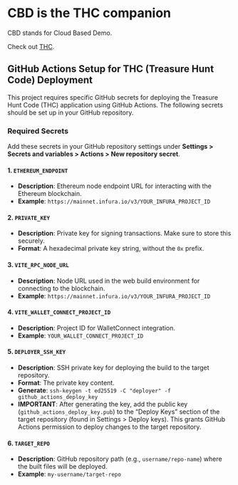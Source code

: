 # CBD is the THC companion

CBD stands for Cloud Based Demo.

Check out [THC](https://github.com/social-dist0rtion-protocol/thc).

## GitHub Actions Setup for THC (Treasure Hunt Code) Deployment

This project requires specific GitHub secrets for deploying the Treasure Hunt Code (THC) application using GitHub Actions. The following secrets should be set up in your GitHub repository.

### Required Secrets

Add these secrets in your GitHub repository settings under **Settings > Secrets and variables > Actions > New repository secret**.

#### 1. `ETHEREUM_ENDPOINT`

- **Description**: Ethereum node endpoint URL for interacting with the Ethereum blockchain.
- **Example**: `https://mainnet.infura.io/v3/YOUR_INFURA_PROJECT_ID`

#### 2. `PRIVATE_KEY`

- **Description**: Private key for signing transactions. Make sure to store this securely.
- **Format**: A hexadecimal private key string, without the `0x` prefix.

#### 3. `VITE_RPC_NODE_URL`

- **Description**: Node URL used in the web build environment for connecting to the blockchain.
- **Example**: `https://mainnet.infura.io/v3/YOUR_INFURA_PROJECT_ID`

#### 4. `VITE_WALLET_CONNECT_PROJECT_ID`

- **Description**: Project ID for WalletConnect integration.
- **Example**: `YOUR_WALLET_CONNECT_PROJECT_ID`

#### 5. `DEPLOYER_SSH_KEY`

- **Description**: SSH private key for deploying the build to the target repository.
- **Format**: The private key content.
- **Generate**: `ssh-keygen -t ed25519 -C "deployer" -f github_actions_deploy_key`
- **IMPORTANT**: After generating the key, add the public key (`github_actions_deploy_key.pub`) to the “Deploy Keys” section of the target repository (found in Settings > Deploy keys). This grants GitHub Actions permission to deploy changes to the target repository.

#### 6. `TARGET_REPO`

- **Description**: GitHub repository path (e.g., `username/repo-name`) where the built files will be deployed.
- **Example**: `my-username/target-repo`
